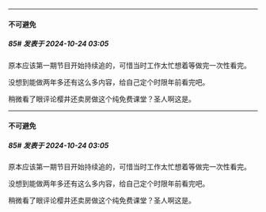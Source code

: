 ﻿
*****

####  不可避免  
##### 85#       发表于 2024-10-24 03:05

原本应该第一期节目开始持续追的，可惜当时工作太忙想着等做完一次性看完。

没想到能做两年多还有这么多内容，给自己定个时限年前看完吧。

稍微看了眼评论樱井还卖房做这个纯免费课堂？圣人啊这是。


*****

####  不可避免  
##### 85#       发表于 2024-10-24 03:05

原本应该第一期节目开始持续追的，可惜当时工作太忙想着等做完一次性看完。

没想到能做两年多还有这么多内容，给自己定个时限年前看完吧。

稍微看了眼评论樱井还卖房做这个纯免费课堂？圣人啊这是。

